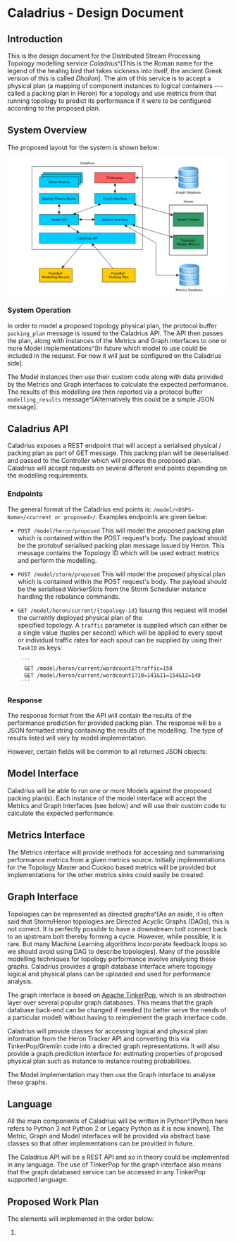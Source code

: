 # Caladrius - Design Document

[//]: # (This document is written in Pandoc Markdown format)

[//]: # (For reference, this is the format for leaving a comment that will not
         be rendered in the output file)

## Introduction

This is the design document for the Distributed Stream Processing Topology
modelling service *Caladrius*^[This is the Roman name for the legend of the
healing bird that takes sickness into itself, the ancient Greek version of this
is called *Dhalion*]. The aim of this service is to accept a physical plan (a
mapping of component instances to logical containers --- called a packing plan
in Heron) for a topology and use metrics from that running topology to predict
its performance if it were to be configured according to the proposed plan.

## System Overview

The proposed layout for the system is shown below:

![Caladrius System Overview](./imgs/caladrius_overview.png)

### System Operation

In order to model a proposed topology physical plan, the protocol buffer `packing_plan`
message is issued to the Caladrius API. The API then passes the plan, along
with instances of the Metrics and Graph interfaces to one or more Model
implementations^[In future which model to use could be included in the request.
For now it will just be configured on the Caladrius side].

The Model instances then use their custom code along with data provided by the
Metrics and Graph interfaces to calculate the expected performance. The results
of this modelling are then reported via a protocol buffer `modelling_results`
message^[Alternatively this could be a simple JSON message].

## Caladrius API

Caladrius exposes a REST endpoint that will accept a serialised physical
/ packing plan as part of GET message. This packing plan will be deserialised
and passed to the Controller which will process the proposed plan. Caladrius will accept requests on several different end points depending on the modelling requirements.

### Endpoints

The general format of the Caladrius end points is: 
`/model/<DSPS-Name>/<current or proposed>/`. Examples endpoints are given below:

* `POST /model/heron/proposed` 
  This will model the proposed packing plan which is contained within the POST request's body. The payload should be the protobuf serialised packing plan message issued by Heron. This message contains the Topology ID which will be used extract metrics and perform the modelling.

* `POST /model/storm/proposed` 
  This will model the proposed physical plan which is contained within the POST request's body. The payload should be the serialised WorkerSlots from the Storm Scheduler instance handling the rebalance commands.

* `GET /model/heron/current/{topology-id}`
   Issuing this request will model the currently deployed physical plan of the  
   specified topology. A `traffic` parameter is supplied which can either be a single value (tuples per second) which will be applied to every spout or individual traffic rates for each spout can be supplied by using their  `TaskID` as keys:

       ```
        GET /model/heron/current/wordcount1?traffic=150
        GET /model/heron/current/wordcount1?10=141&11=154&12=149
       ```

### Response

The response format from the API will contain the results of the performance
prediction for provided packing plan. The response will be a JSON formatted
string containing the results of the modelling. The type of results listed will
vary by model implementation.

However, certain fields will be common to all returned JSON objects:

## Model Interface

Caladrius will be able to run one or more Models against the proposed packing
plan(s). Each instance of the model interface will accept the Metrics and Graph
Interfaces (see below) and will use their custom code to calculate the expected performance.

## Metrics Interface

The Metrics interface will provide methods for accessing and summarising
performance metrics from a given metrics source. Initially implementations for
the Topology Master and Cuckoo based metrics will be provided but
implementations for the other metrics sinks could easily be created.

## Graph Interface

Topologies can be represented as directed graphs^[As an aside, it is often said
that Storm/Heron topologies are Directed Acyclic Graphs (DAGs), this is not
correct. It is perfectly possible to have a downstream bolt connect back to an
upstream bolt thereby forming a cycle. However, while possible, it is rare. But
many Machine Learning algorithms incorporate feedback loops so we should avoid
using DAG to describe topologies]. Many of the possible modelling techniques
for topology performance involve analysing these graphs. Caladrius provides a graph database interface where topology logical and physical plans can be uploaded and used for performance analysis. 

The graph interface is based on [Apache
TinkerPop](http://tinkerpop.apache.org/), which is an abstraction layer over
several popular graph databases. This means that the graph database back-end
can be changed if needed (to better serve the needs of a particular model)
without having to reimplement the graph interface code.

Caladrius will provide classes for accessing logical and physical plan information from the Heron Tracker API and converting this via TinkerPop/Gremlin code into a directed graph representations. It will also provide a graph.prediction interface for estimating properties of proposed physical plan such as instance to instance routing probabilities.

The Model implementation may then use the Graph interface to analyse these graphs.

## Language

All the main components of Caladrius will be written in Python^[Python here
refers to Python 3 not Python 2 or Legacy Python as it is now known]. The
Metric, Graph and Model interfaces will be provided via abstract base classes
so that other implementations can be provided in future.

The Caladrius API will be a REST API and so in theory could be implemented in
any language. The use of TinkerPop for the graph interface also means that the
graph databased service can be accessed in any TinkerPop supported language.

## Proposed Work Plan

The elements will implemented in the order below:

1) 

